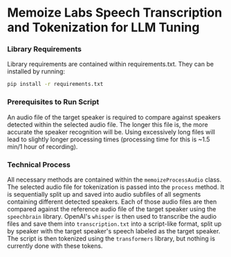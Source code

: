 # Memoize Labs Speech Transcription and Tokenization for LLM Tuning

### Library Requirements

Library requirements are contained within requirements.txt. They can be installed by running:
```bash
pip install -r requirements.txt
```

### Prerequisites to Run Script
An audio file of the target speaker is required to compare against speakers detected within the selected audio file. The longer this file is, the more accurate the speaker recognition will be. Using excessively long files will lead to slightly longer processing times (processing time for this is ~1.5 min/1 hour of recording). 

### Technical Process

All necessary methods are contained within the ```memoizeProcessAudio``` class. 
The selected audio file for tokenization is passed into the ```process``` method. It is sequentially split up and saved into audio subfiles of all segments containing different detected speakers. Each of those audio files are then compared against the reference audio file of the target speaker using the ```speechbrain``` library. OpenAI's ```whisper``` is then used to transcribe the audio files and save them into ```transcription.txt``` into a script-like format, split up by speaker with the target speaker's speech labeled as the target speaker. The script is then tokenized using the ```transformers``` library, but nothing is currently done with these tokens. 

